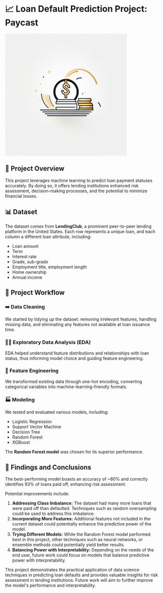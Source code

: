 # 📈 Loan Default Prediction Project: Paycast

<img align="center" src="https://github.com/rachellliao/loan-default-prediction/blob/98162956ba8f0143e2b5a6c7752c3a14b0149be9/Paycast%20Logo.png" title="Paycast" alt="Paycast" width="400" height="400"> 

## 🎯 Project Overview

This project leverages machine learning to predict loan payment statuses accurately. By doing so, it offers lending institutions enhanced risk assessment, decision-making processes, and the potential to minimize financial losses.

## 📊 Dataset

The dataset comes from **LendingClub**, a prominent peer-to-peer lending platform in the United States. Each row represents a unique loan, and each column a different loan attribute, including:
- Loan amount
- Term
- Interest rate
- Grade, sub-grade
- Employment title, employment length
- Home ownership
- Annual income

## 🚀 Project Workflow

### ➡️ Data Cleaning
We started by tidying up the dataset: removing irrelevant features, handling missing data, and eliminating any features not available at loan issuance time.

### 🕵️‍♂️ Exploratory Data Analysis (EDA)
EDA helped understand feature distributions and relationships with loan status, thus informing model choice and guiding feature engineering.

### 🧠 Feature Engineering
We transformed existing data through one-hot encoding, converting categorical variables into machine-learning-friendly formats.

### 🏭 Modeling
We tested and evaluated various models, including:
- Logistic Regression
- Support Vector Machine
- Decision Tree
- Random Forest
- XGBoost

The **Random Forest model** was chosen for its superior performance.

## 📝 Findings and Conclusions
The best-performing model boasts an accuracy of ~80% and correctly identifies 93% of loans paid off, enhancing risk assessment.

Potential improvements include:
1. **Addressing Class Imbalance:** The dataset had many more loans that were paid off than defaulted. Techniques such as random oversampling could be used to address this imbalance.
2. **Incorporating More Features:** Additional features not included in the current dataset could potentially enhance the predictive power of the model.
3. **Trying Different Models:** While the Random Forest model performed best in this project, other techniques such as neural networks, or ensemble methods could potentially yield better results.
4. **Balancing Power with Interpretability:** Depending on the needs of the end user, future work could focus on models that balance predictive power with interpretability.


This project demonstrates the practical application of data science techniques in predicting loan defaults and provides valuable insights for risk assessment in lending institutions. Future work will aim to further improve the model's performance and interpretability.
